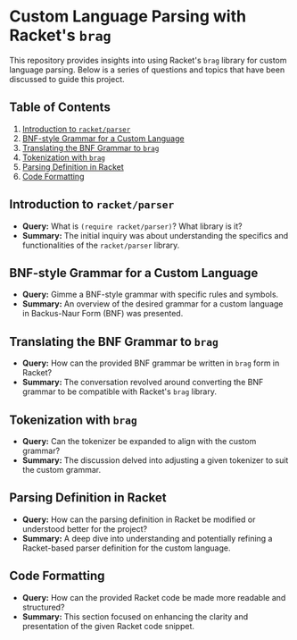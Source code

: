 # Custom Language Parsing with Racket's `brag`

This repository provides insights into using Racket's `brag` library for custom language parsing. Below is a series of questions and topics that have been discussed to guide this project.

## Table of Contents
1. [Introduction to `racket/parser`](#introduction-to-racketparser)
2. [BNF-style Grammar for a Custom Language](#bnf-style-grammar-for-a-custom-language)
3. [Translating the BNF Grammar to `brag`](#translating-the-bnf-grammar-to-brag)
4. [Tokenization with `brag`](#tokenization-with-brag)
5. [Parsing Definition in Racket](#parsing-definition-in-racket)
6. [Code Formatting](#code-formatting)

## Introduction to `racket/parser`
- **Query:** What is `(require racket/parser)`? What library is it?
- **Summary:** The initial inquiry was about understanding the specifics and functionalities of the `racket/parser` library.

## BNF-style Grammar for a Custom Language
- **Query:** Gimme a BNF-style grammar with specific rules and symbols.
- **Summary:** An overview of the desired grammar for a custom language in Backus-Naur Form (BNF) was presented.

## Translating the BNF Grammar to `brag`
- **Query:** How can the provided BNF grammar be written in `brag` form in Racket?
- **Summary:** The conversation revolved around converting the BNF grammar to be compatible with Racket's `brag` library.

## Tokenization with `brag`
- **Query:** Can the tokenizer be expanded to align with the custom grammar?
- **Summary:** The discussion delved into adjusting a given tokenizer to suit the custom grammar.

## Parsing Definition in Racket
- **Query:** How can the parsing definition in Racket be modified or understood better for the project?
- **Summary:** A deep dive into understanding and potentially refining a Racket-based parser definition for the custom language.

## Code Formatting
- **Query:** How can the provided Racket code be made more readable and structured?
- **Summary:** This section focused on enhancing the clarity and presentation of the given Racket code snippet.

